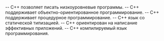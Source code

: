 -- C++ позволяет писать низкоуровневые программы.
-- C++ поддерживает объектно-ориентированное программирование.
-- C++ поддерживает процедурное программирование.
-- C++ язык со статической типизацией.
-- C++ ориентирован на написание эффективных приложений.
-- C++ компилируемый язык программирования.